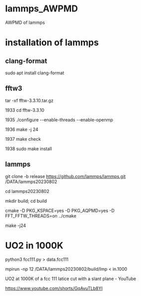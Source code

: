 # lammps_AWPMD
AWPMD of lammps

# installation of lammps

## clang-format

sudo apt install clang-format

## fftw3

tar -xf fftw-3.3.10.tar.gz 

 1933  cd fftw-3.3.10

  1935  ./configure --enable-threads --enable-openmp
  
 1936  make -j 24
 
 1937  make check
 
 1938  sudo make install

 ## lammps

git clone -b release https://github.com/lammps/lammps.git /DATA/lammps20230802

cd lammps20230802

mkdir build; cd build

cmake -D PKG_KSPACE=yes -D PKG_AQPMD=yes -D FFT_FFTW_THREADS=on  ../cmake

make -j24

# UO2 in 1000K

python3 fcc111.py > data.fcc111

mpirun -np 12 /DATA/lammps20230802/build/lmp < in.1000

UO2 at 1000K of a fcc 111 latice cut with a slant plane - YouTube

https://www.youtube.com/shorts/GqAvuTLb8YI
